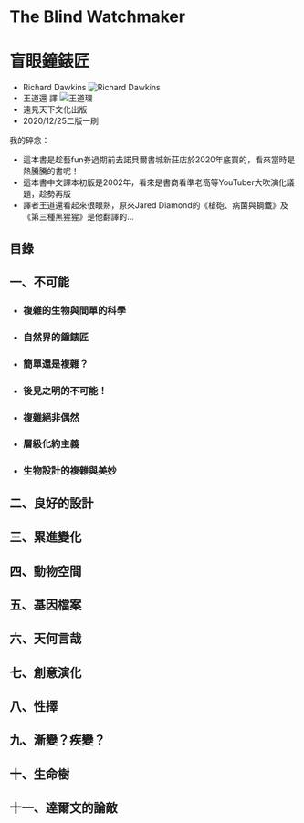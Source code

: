 # The Blind Watchmaker
# 盲眼鐘錶匠

- Richard Dawkins
![Richard Dawkins](https://i.imgur.com/9FMsDQs.jpg)
- 王道還 譯
![王道環](https://i.imgur.com/utgEeoN.jpg)
- 遠見天下文化出版
- 2020/12/25二版一刷

我的碎念：
- 這本書是趁藝fun券過期前去諾貝爾書城新莊店於2020年底買的，看來當時是熱騰騰的書呢！
- 這本書中文譯本初版是2002年，看來是書商看準老高等YouTuber大吹演化議題，趁勢再版
- 譯者王道還看起來很眼熟，原來Jared Diamond的《槍砲、病菌與鋼鐵》及《第三種黑猩猩》是他翻譯的...

## 目錄
## 一、不可能
- ### 複雜的生物與間單的科學
- ### 自然界的鐘錶匠
- ### 簡單還是複雜？
- ### 後見之明的不可能！
- ### 複雜絕非偶然
- ### 層級化約主義
- ### 生物設計的複雜與美妙
## 二、良好的設計
## 三、累進變化
## 四、動物空間
## 五、基因檔案
## 六、天何言哉
## 七、創意演化
## 八、性擇
## 九、漸變？疾變？
## 十、生命樹
## 十一、達爾文的論敵